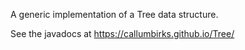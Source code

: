 A generic implementation of a Tree data structure.

See the javadocs at https://callumbirks.github.io/Tree/
